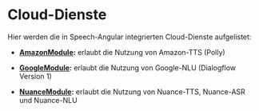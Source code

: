 # Cloud-Dienste

Hier werden die in Speech-Angular integrierten Cloud-Dienste aufgelistet:

* **[AmazonModule](./amazon/Amazon.md):** erlaubt die Nutzung von Amazon-TTS (Polly)

* **[GoogleModule](./google/Google.md):** erlaubt die Nutzung von Google-NLU (Dialogflow Version 1)

* **[NuanceModule](./nuance/Nuance.md):** erlaubt die Nutzung von Nuance-TTS, Nuance-ASR und Nuance-NLU




